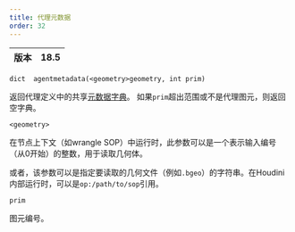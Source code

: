 ```yaml
---
title: 代理元数据
order: 32
---
```


| 版本 | 18.5 |
| --- | --- |

`dict  agentmetadata(<geometry>geometry, int prim)`

返回代理定义中的共享[元数据字典](../../crowds/agents.html#metadata)。
如果`prim`超出范围或不是代理图元，则返回空字典。

`<geometry>`

在节点上下文（如wrangle SOP）中运行时，此参数可以是一个表示输入编号（从0开始）的整数，用于读取几何体。

或者，该参数可以是指定要读取的几何文件（例如`.bgeo`）的字符串。在Houdini内部运行时，可以是`op:/path/to/sop`引用。

`prim`

图元编号。